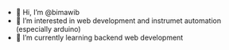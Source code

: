 - 👋 Hi, I’m @bimawib
- 👀 I’m interested in web development and instrumet automation (especially arduino)
- 🌱 I’m currently learning backend web development

<!---
bimawib/bimawib is a ✨ special ✨ repository because its `README.md` (this file) appears on your GitHub profile.
You can click the Preview link to take a look at your changes.
--->
